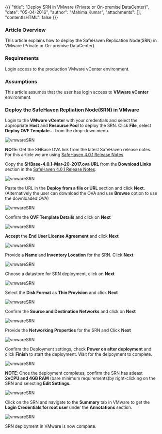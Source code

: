 
{{{
  "title": "Deploy SRN in VMware (Private or On-premise DataCenter)",
  "date": "05-04-2016",
  "author": "Mahima Kumar",
  "attachments": [],
  "contentIsHTML": false
}}}

### Article Overview

This article explains how to deploy the SafeHaven Replication Node(SRN) in VMware (Private or On-premise DataCenter).

### Requirements

Login access to the production VMware vCenter environment.

### Assumptions

This article assumes that the user has login access to **VMware vCenter** environment.


### Deploy the SafeHaven Repliation Node(SRN) in VMware

Login to the **VMware vCenter** with your credentials and select the appropriate **Host** and **Resource Pool** to deploy the SRN. Click **File**, select **Deploy OVF Template...** from the drop-down menu.

![vmwareSRN](../../images/SH4.0/VMware_SRN/01.png)

**NOTE**: Get the SHBase OVA link from the latest SafeHaven release notes. For this article we are using [SafeHaven 4.0.1 Release Notes](safehaven-4.0.1-release.md).

Copy the **SHBase-4.0.1-Mar-20-2017.ova URL** from the **Download Links** section in the [SafeHaven 4.0.1 Release Notes](safehaven-4.0.1-release.md).

![vmwareSRN](../../images/SH4.0/VMware_SRN/03.png)

Paste the URL in the  **Deploy from a file or URL** section and click **Next**. (Alternatively the user can download the OVA and use **Browse** option to use the downloaded OVA)

![vmwareSRN](../../images/SH4.0/VMware_SRN/02.png)

Confirm the **OVF Template Details** and click on **Next**

![vmwareSRN](../../images/SH4.0/VMware_SRN/04.png)

**Accept** the **End User License Agreement** and click **Next**

![vmwareSRN](../../images/SH4.0/VMware_SRN/05.png)

 Provide a **Name** and **Inventory Location** for the SRN. Click **Next**

![vmwareSRN](../../images/SH4.0/VMware_SRN/06.png)

Choose a datastore for SRN deployment, click on **Next**

![vmwareSRN](../../images/SH4.0/VMware_SRN/07.png)

Select the **Disk Format** as **Thin Provision** and click **Next**

![vmwareSRN](../../images/SH4.0/VMware_SRN/08.png)

Confirm the **Source and Destination Networks** and click on **Next**

![vmwareSRN](../../images/SH4.0/VMware_SRN/09.png)

Provide the **Networking Properties** for the SRN and Click **Next**

![vmwareSRN](../../images/SH4.0/VMware_SRN/10.png)

Confirm the Deployment settings, check **Power on after deployment** and click **Finish** to start the deployment. Wait for the delpoyment to complete.

![vmwareSRN](../../images/SH4.0/VMware_SRN/11.png)

**NOTE**: Once the deployment completes, confirm the SRN has atleast **2vCPU and 4GB RAM** (bare minimum requirements)by right-clicking on the SRN and selecting **Edit Settings**.

![vmwareSRN](../../images/SH4.0/VMware_SRN/12.png)

Click on the SRN and navigate to the **Summary** tab in VMware to get the **Login Credentials for root user** under the **Annotations** section.

![vmwareSRN](../../images/SH4.0/VMware_SRN/13.png)

SRN deployment in VMware is now complete.
